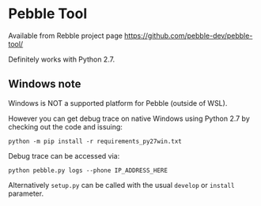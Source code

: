 # Pebble Tool

Available from Rebble project page https://github.com/pebble-dev/pebble-tool/

Definitely works with Python 2.7.

## Windows note

Windows is NOT a supported platform for Pebble (outside of WSL).

However you can get debug trace on native Windows using Python 2.7
by checking out the code and issuing:

    python -m pip install -r requirements_py27win.txt

Debug trace can be accessed via:

    python pebble.py logs --phone IP_ADDRESS_HERE

Alternatively `setup.py` can be called with the usual `develop` or `install`
parameter.

